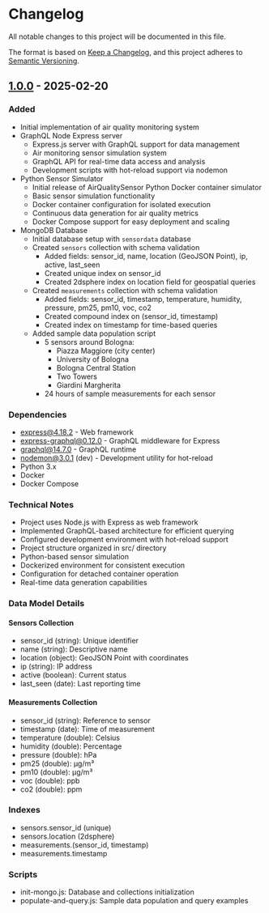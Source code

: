 # Changelog
All notable changes to this project will be documented in this file.

The format is based on [Keep a Changelog](https://keepachangelog.com/en/1.0.0/),
and this project adheres to [Semantic Versioning](https://semver.org/spec/v2.0.0.html).

## [1.0.0] - 2025-02-20

### Added
- Initial implementation of air quality monitoring system
- GraphQL Node Express server
  - Express.js server with GraphQL support for data management
  - Air monitoring sensor simulation system
  - GraphQL API for real-time data access and analysis
  - Development scripts with hot-reload support via nodemon
- Python Sensor Simulator
  - Initial release of AirQualitySensor Python Docker container simulator
  - Basic sensor simulation functionality
  - Docker container configuration for isolated execution
  - Continuous data generation for air quality metrics
  - Docker Compose support for easy deployment and scaling
- MongoDB Database
  - Initial database setup with `sensordata` database
  - Created `sensors` collection with schema validation
    - Added fields: sensor_id, name, location (GeoJSON Point), ip, active, last_seen
    - Created unique index on sensor_id
    - Created 2dsphere index on location field for geospatial queries
  - Created `measurements` collection with schema validation
    - Added fields: sensor_id, timestamp, temperature, humidity, pressure, pm25, pm10, voc, co2
    - Created compound index on (sensor_id, timestamp)
    - Created index on timestamp for time-based queries
  - Added sample data population script
    - 5 sensors around Bologna:
      - Piazza Maggiore (city center)
      - University of Bologna
      - Bologna Central Station
      - Two Towers
      - Giardini Margherita
    - 24 hours of sample measurements for each sensor

### Dependencies
- express@4.18.2 - Web framework
- express-graphql@0.12.0 - GraphQL middleware for Express
- graphql@14.7.0 - GraphQL runtime
- nodemon@3.0.1 (dev) - Development utility for hot-reload
- Python 3.x
- Docker
- Docker Compose

### Technical Notes
- Project uses Node.js with Express as web framework
- Implemented GraphQL-based architecture for efficient querying
- Configured development environment with hot-reload support
- Project structure organized in src/ directory
- Python-based sensor simulation
- Dockerized environment for consistent execution
- Configuration for detached container operation
- Real-time data generation capabilities

### Data Model Details
#### Sensors Collection
- sensor_id (string): Unique identifier
- name (string): Descriptive name
- location (object): GeoJSON Point with coordinates
- ip (string): IP address
- active (boolean): Current status
- last_seen (date): Last reporting time

#### Measurements Collection
- sensor_id (string): Reference to sensor
- timestamp (date): Time of measurement
- temperature (double): Celsius
- humidity (double): Percentage
- pressure (double): hPa
- pm25 (double): µg/m³
- pm10 (double): µg/m³
- voc (double): ppb
- co2 (double): ppm

### Indexes
- sensors.sensor_id (unique)
- sensors.location (2dsphere)
- measurements.(sensor_id, timestamp)
- measurements.timestamp

### Scripts
- init-mongo.js: Database and collections initialization
- populate-and-query.js: Sample data population and query examples

[1.0.0]: https://github.com/username/air-quality-insight/releases/tag/v1.0.0
